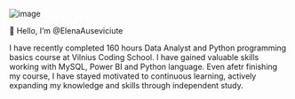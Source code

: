 ![image](https://github.com/user-attachments/assets/1590d9d3-b5bc-4bc1-a83f-87c973a0fea1)

👋 Hello, I’m @ElenaAuseviciute

I have recently completed 160 hours Data Analyst and Python programming basics course at Vilnius Coding School. 
I have gained valuable skills working with MySQL, Power BI and Python language. Even afetr finishing my course, I have stayed motivated to continuous learning, actively expanding my knowledge and skills through independent study.
